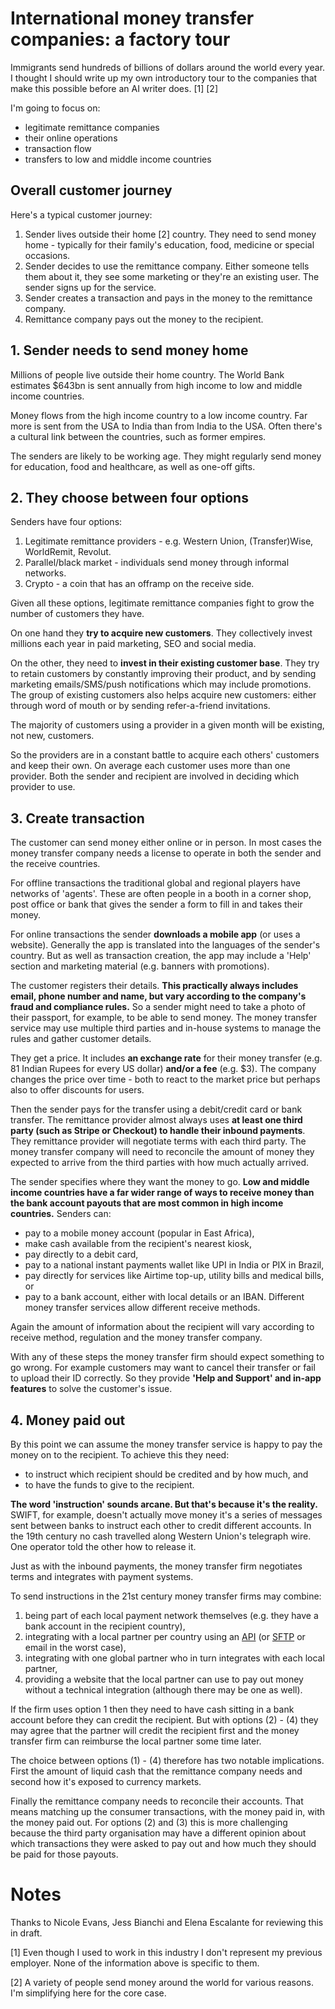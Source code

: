 # International money transfer companies: a factory tour

Immigrants send hundreds of billions of dollars around the world every year. I thought I should write up my own introductory tour to the companies that make this possible before an AI writer does. [1] [2]

I'm going to focus on:
- legitimate remittance companies
- their online operations
- transaction flow
- transfers to low and middle income countries

## Overall customer journey
Here's a typical customer journey:
1. Sender lives outside their home [2] country. They need to send money home - typically for their family's education, food, medicine or special occasions.
2. Sender decides to use the remittance company. Either someone tells them about it, they see some marketing or they're an existing user. The sender signs up for the service.
3. Sender creates a transaction and pays in the money to the remittance company.
4. Remittance company pays out the money to the recipient.


## 1. Sender needs to send money home
 Millions of people live outside their home country. The World Bank estimates $643bn is sent annually from high income to low and middle income countries.
 
 Money flows from the high income country to a low income country. Far more is sent from the USA to India than from India to the USA. Often there's a cultural link between the countries, such as former empires.
 
 The senders are likely to be working age. They might regularly send money for education, food and healthcare, as well as one-off gifts.

## 2. They choose between four options
Senders have four options:
1. Legitimate remittance providers - e.g. Western Union, (Transfer)Wise,  WorldRemit, Revolut.
2. Parallel/black market - individuals send money through informal networks.
3. Crypto - a coin that has an offramp on the receive side.

Given all these options, legitimate remittance companies fight to grow the number of customers they have. 

On one hand they **try to acquire new customers**. They collectively invest millions each year in paid marketing, SEO and social media.

On the other, they need to **invest in their existing customer base**. They try to retain customers by constantly improving their product, and by sending marketing emails/SMS/push notifications which may include promotions. The group of existing customers also helps acquire new customers: either through word of mouth or by sending refer-a-friend invitations.

The majority of customers using a provider in a given month will be existing, not new, customers.

So the providers are in a constant battle to acquire each others' customers and keep their own. On average each customer uses more than one provider. Both the sender and recipient are involved in deciding which provider to use.

## 3. Create transaction
The customer can send money either online or in person. In most cases the money transfer company needs a license to operate in both the sender and the receive countries.

For offline transactions the traditional global and regional players have networks of 'agents'. These are often people in a booth in a corner shop, post office or bank that gives the sender a form to fill in and takes their money.

For online transactions the sender **downloads a mobile app** (or uses a website). Generally the app is translated into the languages of the sender's country. But as well as transaction creation, the app may include a 'Help' section and marketing material (e.g. banners with promotions).

The customer registers their details. **This practically always includes email, phone number and name, but vary according to the company's fraud and compliance rules.** So a sender might need to take a photo of their passport, for example, to be able to send money. The money transfer service may use multiple third parties and in-house systems to manage the rules and gather customer details.

They get a price. It includes **an exchange rate** for their money transfer (e.g. 81 Indian Rupees for every US dollar) **and/or a fee** (e.g. $3). The company changes the price over time - both to react to the market price but perhaps also to offer discounts for users.

Then the sender pays for the transfer using a debit/credit card or bank transfer. The remittance provider almost always uses **at least one third party (such as Stripe or Checkout) to handle their inbound payments**. They remittance provider will negotiate terms with each third party. The money transfer company will need to reconcile the amount of money they expected to arrive from the third parties with how much actually arrived.

The sender specifies where they want the money to go. **Low and middle income countries have a far wider range of ways to receive money than the bank account payouts that are most common in high income countries.** Senders can:
- pay to a mobile money account (popular in East Africa),
- make cash available from the recipient's nearest kiosk,
- pay directly to a debit card,
- pay to a national instant payments wallet like UPI in India or PIX in Brazil,
- pay directly for services like Airtime top-up, utility bills and medical bills,  or
- pay to a bank account, either with local details or an IBAN.
Different money transfer services allow different receive methods.

Again the amount of information about the recipient will vary according to receive method, regulation and the money transfer company.

With any of these steps the money transfer firm should expect something to go wrong. For example customers may want to cancel their transfer or fail to upload their ID correctly. So they provide **'Help and Support' and in-app features** to solve the customer's issue.


## 4. Money paid out

By this point we can assume the money transfer service is happy to pay the money on to the recipient. To achieve this they need:
- to instruct which recipient should be credited and by how much, and
- to have the funds to give to the recipient.

**The word 'instruction' sounds arcane. But that's because it's the reality.** SWIFT, for example, doesn't actually move money it's a series of messages sent between banks to instruct each other to credit different accounts. In the 19th century no cash travelled along Western Union's telegraph wire. One operator told the other how to release it. 

Just as with the inbound payments, the money transfer firm negotiates terms and integrates with payment systems.

To send instructions in the 21st century money transfer firms may combine:
1. being part of each local payment network themselves (e.g. they have a bank account in the recipient country),
2. integrating with a local partner per country using an [API](https://en.wikipedia.org/wiki/API) (or [SFTP](https://en.wikipedia.org/wiki/SSH_File_Transfer_Protocol) or email in the worst case),
3. integrating with one global partner who in turn integrates with each local partner,
4. providing a website that the local partner can use to pay out money without a technical integration (although there may be one as well).

If the firm uses option 1 then they need to have cash sitting in a bank account before they can credit the recipient. But with options (2) - (4) they may agree that the partner will credit the recipient first and the money transfer firm can reimburse the local partner some time later.

The choice between options (1) - (4) therefore has two notable implications. First the amount of liquid cash that the remittance company needs and second how it's exposed to currency markets.

Finally the remittance company needs to reconcile their accounts. That means matching up the consumer transactions, with the money paid in, with the money paid out. For options (2) and (3) this is more challenging because the third party organisation may have a different opinion about which transactions they were asked to pay out and how much they should be paid for those payouts.

# Notes
Thanks to Nicole Evans, Jess Bianchi and Elena Escalante for reviewing this in draft.

[1] Even though I used to work in this industry I don't represent my previous employer. None of the information above is specific to them.

[2] A variety of people send money around the world for various reasons. I'm simplifying here for the core case.
